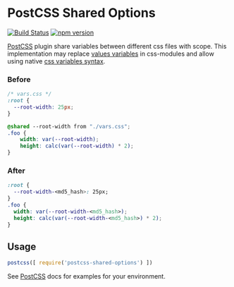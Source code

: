 # PostCSS Shared Options 
[![Build Status][ci-img]][ci] [![npm version](https://badge.fury.io/js/postcss-shared-options.svg)](https://badge.fury.io/js/postcss-shared-options)

[PostCSS] plugin share variables between different css files with scope. 
This implementation may replace [values variables](https://github.com/css-modules/css-modules/blob/master/docs/values-variables.md) in css-modules and allow using native [css variables syntax](https://developer.mozilla.org/en-US/docs/Web/CSS/Using_CSS_variables).

[PostCSS]: https://github.com/postcss/postcss
[ci-img]:  https://travis-ci.org/lexich/postcss-shared-options.svg
[ci]:      https://travis-ci.org/lexich/postcss-shared-options

### Before
```css
/* vars.css */
:root {
  --root-width: 25px;
}
```

```css
@shared --root-width from "./vars.css";
.foo {
    width: var(--root-width);
    height: calc(var(--root-width) * 2);
}
```

### After

```css
:root {
  --root-width-<md5_hash>: 25px;
}
.foo {
  width: var(--root-width-<md5_hash>);
  height: calc(var(--root-width-<md5_hash>) * 2);
}
```

## Usage

```js
postcss([ require('postcss-shared-options') ])
```

See [PostCSS] docs for examples for your environment.
